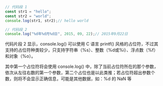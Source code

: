 ```js
// 代码段 1
const str1 = "hello";
const str2 = "world";
console.log(str1, str2);// hello world

// 代码段 2
console.log("%d年%d月%d日", 2015, 09, 22);// 2015年9月22日
```

代码片段 2 显示，console.log() 可以使用 C 语言 printf() 风格的占位符，不过其支持的占位符种类较少，只支持字符串（%s）、整数（%d或%i）、浮点数（%f）和对象（%o）。	

其中第一个占位符将会使用 console.log() 中，除了当前占位符所在的那个参数，依次从左往右数的第一个参数，第二个占位也是以此类推；若占位符超出参数个数，则将不会显示正确信息，可能是其他数据，如：%d 的 NaN 等


